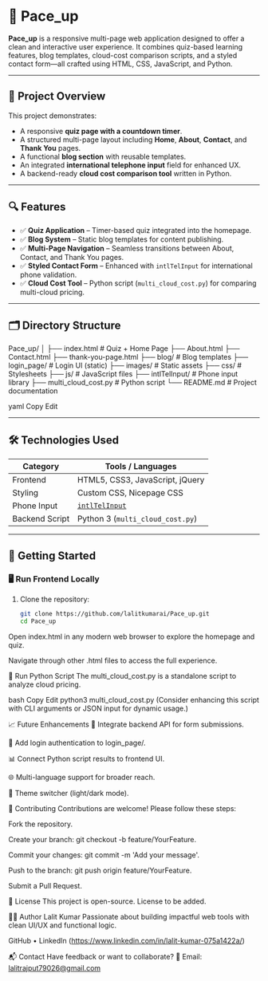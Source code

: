 # 🚀 Pace_up

**Pace_up** is a responsive multi-page web application designed to offer a clean and interactive user experience. It combines quiz-based learning features, blog templates, cloud-cost comparison scripts, and a styled contact form—all crafted using HTML, CSS, JavaScript, and Python.

---

## 📌 Project Overview

This project demonstrates:
- A responsive **quiz page with a countdown timer**.
- A structured multi-page layout including **Home**, **About**, **Contact**, and **Thank You** pages.
- A functional **blog section** with reusable templates.
- An integrated **international telephone input** field for enhanced UX.
- A backend-ready **cloud cost comparison tool** written in Python.

---

## 🔍 Features

- ✅ **Quiz Application** – Timer-based quiz integrated into the homepage.
- ✅ **Blog System** – Static blog templates for content publishing.
- ✅ **Multi-Page Navigation** – Seamless transitions between About, Contact, and Thank You pages.
- ✅ **Styled Contact Form** – Enhanced with `intlTelInput` for international phone validation.
- ✅ **Cloud Cost Tool** – Python script (`multi_cloud_cost.py`) for comparing multi-cloud pricing.

---

## 🗂️ Directory Structure

Pace_up/
│
├── index.html # Quiz + Home Page
├── About.html
├── Contact.html
├── thank-you-page.html
├── blog/ # Blog templates
├── login_page/ # Login UI (static)
├── images/ # Static assets
├── css/ # Stylesheets
├── js/ # JavaScript files
├── intlTelInput/ # Phone input library
├── multi_cloud_cost.py # Python script
└── README.md # Project documentation

yaml
Copy
Edit

---

## 🛠️ Technologies Used

| Category        | Tools / Languages                   |
|----------------|-------------------------------------|
| Frontend        | HTML5, CSS3, JavaScript, jQuery     |
| Styling         | Custom CSS, Nicepage CSS            |
| Phone Input     | [`intlTelInput`](https://github.com/jackocnr/intl-tel-input) |
| Backend Script  | Python 3 (`multi_cloud_cost.py`)    |

---

## 🚀 Getting Started

### 🖥️ Run Frontend Locally

1. Clone the repository:
   ```bash
   git clone https://github.com/lalitkumarai/Pace_up.git
   cd Pace_up
Open index.html in any modern web browser to explore the homepage and quiz.

Navigate through other .html files to access the full experience.

🧮 Run Python Script
The multi_cloud_cost.py is a standalone script to analyze cloud pricing.

bash
Copy
Edit
python3 multi_cloud_cost.py
(Consider enhancing this script with CLI arguments or JSON input for dynamic usage.)

📈 Future Enhancements
🔄 Integrate backend API for form submissions.

🔐 Add login authentication to login_page/.

📊 Connect Python script results to frontend UI.

🌐 Multi-language support for broader reach.

🎨 Theme switcher (light/dark mode).

🤝 Contributing
Contributions are welcome! Please follow these steps:

Fork the repository.

Create your branch: git checkout -b feature/YourFeature.

Commit your changes: git commit -m 'Add your message'.

Push to the branch: git push origin feature/YourFeature.

Submit a Pull Request.

📄 License
This project is open-source. License to be added.

👨‍💻 Author
Lalit Kumar
Passionate about building impactful web tools with clean UI/UX and functional logic.

GitHub • LinkedIn (https://www.linkedin.com/in/lalit-kumar-075a1422a/)

📬 Contact
Have feedback or want to collaborate?
📧 Email: lalitrajput79026@gmail.com
